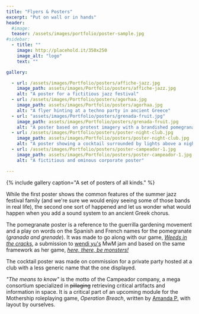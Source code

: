 ```yaml
---
title: "Flyers & Posters"
excerpt: "Put on wall or in hands"
header:
  #image:
  teaser: /assets/images/portfolio/poster-sample.jpg
#sidebar:
  - title: ""
    image: http://placehold.it/350x250
    image_alt: "logo"
    text: ""

gallery:

  - url: /assets/images/Portfolio/posters/affiche-jazz.jpg
    image_path: assets/images/Portfolio/posters/affiche-jazz.jpg
    alt: "A poster for a fictitious jazz festival"
  - url: /assets/images/Portfolio/posters/agorhaa.jpg
    image_path: assets/images/Portfolio/posters/agorhaa.jpg
    alt: "A flyer hinting at a techno party in ancient Greece"
  - url: "assets/images/Portfolio/posters/grenada-fruit.jpg"
    image_path: assets/images/Portfolio/posters/grenada-fruit.jpg
    alt: "A poster based on protest imagery with a brandished pomegranate"
  - url: /assets/images/Portfolio/posters/poster-night-club.jpg
    image_path: assets/images/Portfolio/posters/poster-night-club.jpg
    alt: "A poster showing a cocktail surrounded by lights above a night club logo"
  - url: /assets/images/Portfolio/posters/poster-campeador-1.jpg
    image_path: assets/images/Portfolio/posters/poster-campeador-1.jpg
    alt: "A fictitious and ominous corporate poster"

---
```


{% include gallery caption="A set of posters of all kinds." %}

While the first poster shows the common features of the summer jazz festival family (and we're sure we would enjoy seeing some of those bands in real life), the second one sort of happened and let us wonder what would happen when you add a sound system to an ancient Greek chorus.

The pomegranate poster is a reference to the guerrilla gardening movement and a play on words on the Spanish and French names for the pomegranate (*granada and grenade*). It was made to go along with our game, [*Weeds in the cracks*](https://contrabandrimer.itch.io/weeds-in-the-cracks), a submission to [wendi yu's](https://twitter.com/wen_di_yu) MwM jam and based on the same framework as her game, [*here, there, be monsters!*](https://wendiy.itch.io/here-there-be-monsters)

The cocktail poster was made on commission for a private party hosted at a club with a less generic name that the one displayed.

*"The means to know"* is the motto of the Campeador company, a mega consortium specialized in ~~pillaging~~ retrieving critical artifacts and information in space. It is a critical part of an upcoming module for the Mothership roleplaying game, *Operation Breach*, written by [Amanda P.](https://weirdwonder.itch.io/) with layout by ourselves.
